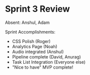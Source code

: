 # Sprint 3 Review

Absent: Anshul, Adam

Sprint Accomplishments:
- CSS Polish (Roger)
- Analytics Page (Noah)
- Audio integrated (Anshul)
- Pipeline complete (David, Anurag)
- Task List Integration (Everyone else)
- "Nice to have" MVP complete!
